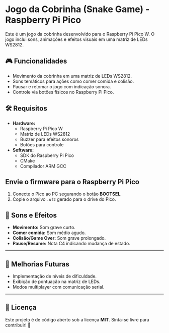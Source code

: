 # Jogo da Cobrinha (Snake Game) - Raspberry Pi Pico

Este é um jogo da cobrinha desenvolvido para o Raspberry Pi Pico W. O jogo inclui sons, animações e efeitos visuais em uma matriz de LEDs WS2812.

## 🎮 Funcionalidades
- Movimento da cobrinha em uma matriz de LEDs WS2812.
- Sons temáticos para ações como comer comida e colisão.
- Pausar e retomar o jogo com indicação sonora.
- Controle via botões físicos no Raspberry Pi Pico.

## 🛠️ Requisitos
- **Hardware:**
  - Raspberry Pi Pico W
  - Matriz de LEDs WS2812
  - Buzzer para efeitos sonoros
  - Botões para controle
- **Software:**
  - SDK do Raspberry Pi Pico
  - CMake
  - Compilador ARM GCC

## Envie o firmware para o Raspberry Pi Pico

1. Conecte o Pico ao PC segurando o botão **BOOTSEL**.
2. Copie o arquivo `.uf2` gerado para o drive do Pico.

## 🎵 Sons e Efeitos

- **Movimento:** Som grave curto.
- **Comer comida:** Som médio agudo.
- **Colisão/Game Over:** Som grave prolongado.
- **Pause/Resume:** Nota C4 indicando mudança de estado.

---

## 📝 Melhorias Futuras

- Implementação de níveis de dificuldade.
- Exibição de pontuação na matriz de LEDs.
- Modos multiplayer com comunicação serial.

---

## 📄 Licença

Este projeto é de código aberto sob a licença **MIT**. Sinta-se livre para contribuir! 🚀
